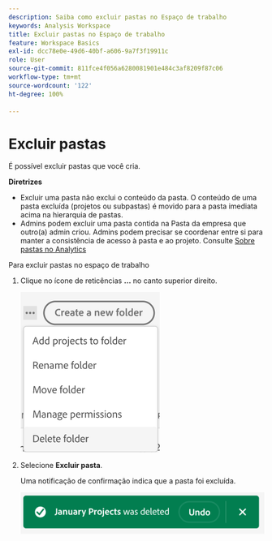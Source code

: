 ```yaml
---
description: Saiba como excluir pastas no Espaço de trabalho
keywords: Analysis Workspace
title: Excluir pastas no Espaço de trabalho
feature: Workspace Basics
exl-id: dcc78e0e-49d6-40bf-a606-9a7f3f19911c
role: User
source-git-commit: 811fce4f056a6280081901e484c3af8209f87c06
workflow-type: tm+mt
source-wordcount: '122'
ht-degree: 100%

---
```



# Excluir pastas

É possível excluir pastas que você cria.

**Diretrizes**

* Excluir uma pasta não exclui o conteúdo da pasta. O conteúdo de uma pasta excluída (projetos ou subpastas) é movido para a pasta imediata acima na hierarquia de pastas.
* Admins podem excluir uma pasta contida na Pasta da empresa que outro(a) admin criou. Admins podem precisar se coordenar entre si para manter a consistência de acesso à pasta e ao projeto. Consulte [Sobre pastas no Analytics](/help/analysis-workspace/build-workspace-project/workspace-folders/about-folders.md)

Para excluir pastas no espaço de trabalho

1. Clique no ícone de reticências **…** no canto superior direito.

   ![As opções do menu suspenso do ícone de reticências.](/help/analysis-workspace/build-workspace-project/assets/select-delete-folder.png)

2. Selecione **Excluir pasta**.

   Uma notificação de confirmação indica que a pasta foi excluída.

   ![Notificação de confirmação de exclusão de pasta.](/help/analysis-workspace/build-workspace-project/assets/deleted-folder.png)

